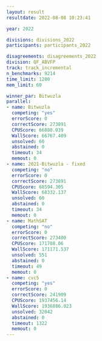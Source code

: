 ```yaml
---
layout: result
resultdate: 2022-08-08 10:23:41

year: 2022

divisions: divisions_2022
participants: participants_2022

disagreements: disagreements_2022
division: QF_ABVFP
track: track_incremental
n_benchmarks: 9214
time_limit: 1200
mem_limit: 60

winner_par: Bitwuzla
parallel:
- name: Bitwuzla
  competing: "yes"
  errorScore: 0
  correctScore: 273891
  CPUScore: 66880.039
  WallScore: 66767.409
  unsolved: 60
  abstained: 0
  timeout: 34
  memout: 0
- name: 2021-Bitwuzla - fixed
  competing: "no"
  errorScore: 0
  correctScore: 273891
  CPUScore: 68594.305
  WallScore: 68332.137
  unsolved: 60
  abstained: 0
  timeout: 34
  memout: 0
- name: MathSAT
  competing: "no"
  errorScore: 0
  correctScore: 273400
  CPUScore: 171788.06
  WallScore: 171171.537
  unsolved: 551
  abstained: 0
  timeout: 49
  memout: 0
- name: cvc5
  competing: "yes"
  errorScore: 0
  correctScore: 241909
  CPUScore: 1937456.14
  WallScore: 1936886.023
  unsolved: 32042
  abstained: 0
  timeout: 1322
  memout: 0
---
```

